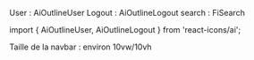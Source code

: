 User : AiOutlineUser
Logout : AiOutlineLogout
search : FiSearch

import { AiOutlineUser, AiOutlineLogout } from 'react-icons/ai';

Taille de la navbar : environ 10vw/10vh
